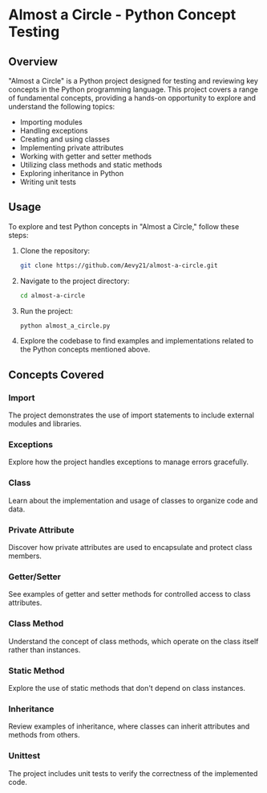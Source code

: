 # Almost a Circle - Python Concept Testing

## Overview

"Almost a Circle" is a Python project designed for testing and reviewing key concepts in the Python programming language. This project covers a range of fundamental concepts, providing a hands-on opportunity to explore and understand the following topics:

- Importing modules
- Handling exceptions
- Creating and using classes
- Implementing private attributes
- Working with getter and setter methods
- Utilizing class methods and static methods
- Exploring inheritance in Python
- Writing unit tests

## Usage

To explore and test Python concepts in "Almost a Circle," follow these steps:

1. Clone the repository:

    ```bash
    git clone https://github.com/Aevy21/almost-a-circle.git
    ```

2. Navigate to the project directory:

    ```bash
    cd almost-a-circle
    ```

3. Run the project:

    ```bash
    python almost_a_circle.py
    ```

4. Explore the codebase to find examples and implementations related to the Python concepts mentioned above.

## Concepts Covered

### Import

The project demonstrates the use of import statements to include external modules and libraries.

### Exceptions

Explore how the project handles exceptions to manage errors gracefully.

### Class

Learn about the implementation and usage of classes to organize code and data.

### Private Attribute

Discover how private attributes are used to encapsulate and protect class members.

### Getter/Setter

See examples of getter and setter methods for controlled access to class attributes.

### Class Method

Understand the concept of class methods, which operate on the class itself rather than instances.

### Static Method

Explore the use of static methods that don't depend on class instances.

### Inheritance

Review examples of inheritance, where classes can inherit attributes and methods from others.

### Unittest

The project includes unit tests to verify the correctness of the implemented code.



